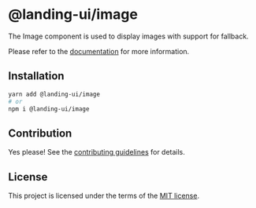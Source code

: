 # @landing-ui/image

The Image component is used to display images with support for fallback.

Please refer to the [documentation](https://nextui.org/docs/components/image) for more information.

## Installation

```sh
yarn add @landing-ui/image
# or
npm i @landing-ui/image
```

## Contribution

Yes please! See the
[contributing guidelines](https://github.com/PanagiotisPitsikoulis/landing.ui/blob/master/CONTRIBUTING.md)
for details.

## License

This project is licensed under the terms of the
[MIT license](https://github.com/PanagiotisPitsikoulis/landing.ui/blob/master/LICENSE).

